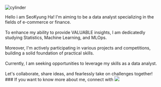 ![cylinder](https://capsule-render.vercel.app/api?type=cylinder&color=auto&text=Welcome&fontAlignY=45&fontSize=40&height=150&animation=blinking&desc=This%20is%20SeoKyung'sGithub&descAlignY=70)

Hello i am SeoKyung Ha!  I'm aiming to be a data analyst specializing in the fields of e-commerce or finance.<br><br>
To enhance my ability to provide VALUABLE insights, I am dedicatedly studying Statistics, Machine Learning, and MLOps. <br><br>
Moreover, I'm actively participating in various projects and competitions, building a solid foundation of practical skills. <br><br>
Currently, I am seeking opportunities to leverage my skills as a data analyst.<br><br>
Let's collaborate, share ideas, and fearlessly take on challenges together! ### If you want to know more about me, connect with </span><a href="https://myslice.is/@HaSeoKyung"><img src="https://img.shields.io/badge/SLICE-002E5F?style=plastic&logo=NFC&color=black&logoColor=white&labelColor=black&link=https://myslice.is/@HaSeoKyung">
